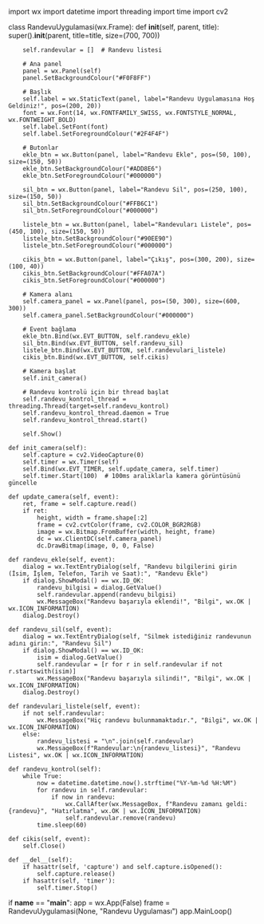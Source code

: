 import wx
import datetime
import threading
import time
import cv2

class RandevuUygulamasi(wx.Frame):
    def __init__(self, parent, title):
        super().__init__(parent, title=title, size=(700, 700))
        
        self.randevular = []  # Randevu listesi
        
        # Ana panel
        panel = wx.Panel(self)
        panel.SetBackgroundColour("#F0F8FF")
        
        # Başlık
        self.label = wx.StaticText(panel, label="Randevu Uygulamasına Hoş Geldiniz!", pos=(200, 20))
        font = wx.Font(14, wx.FONTFAMILY_SWISS, wx.FONTSTYLE_NORMAL, wx.FONTWEIGHT_BOLD)
        self.label.SetFont(font)
        self.label.SetForegroundColour("#2F4F4F")
        
        # Butonlar
        ekle_btn = wx.Button(panel, label="Randevu Ekle", pos=(50, 100), size=(150, 50))
        ekle_btn.SetBackgroundColour("#ADD8E6")
        ekle_btn.SetForegroundColour("#000000")
        
        sil_btn = wx.Button(panel, label="Randevu Sil", pos=(250, 100), size=(150, 50))
        sil_btn.SetBackgroundColour("#FFB6C1")
        sil_btn.SetForegroundColour("#000000")
        
        listele_btn = wx.Button(panel, label="Randevuları Listele", pos=(450, 100), size=(150, 50))
        listele_btn.SetBackgroundColour("#90EE90")
        listele_btn.SetForegroundColour("#000000")
        
        cikis_btn = wx.Button(panel, label="Çıkış", pos=(300, 200), size=(100, 40))
        cikis_btn.SetBackgroundColour("#FFA07A")
        cikis_btn.SetForegroundColour("#000000")
        
        # Kamera alanı
        self.camera_panel = wx.Panel(panel, pos=(50, 300), size=(600, 300))
        self.camera_panel.SetBackgroundColour("#000000")
        
        # Event bağlama
        ekle_btn.Bind(wx.EVT_BUTTON, self.randevu_ekle)
        sil_btn.Bind(wx.EVT_BUTTON, self.randevu_sil)
        listele_btn.Bind(wx.EVT_BUTTON, self.randevulari_listele)
        cikis_btn.Bind(wx.EVT_BUTTON, self.cikis)
        
        # Kamera başlat
        self.init_camera()
        
        # Randevu kontrolü için bir thread başlat
        self.randevu_kontrol_thread = threading.Thread(target=self.randevu_kontrol)
        self.randevu_kontrol_thread.daemon = True
        self.randevu_kontrol_thread.start()
        
        self.Show()
    
    def init_camera(self):
        self.capture = cv2.VideoCapture(0)
        self.timer = wx.Timer(self)
        self.Bind(wx.EVT_TIMER, self.update_camera, self.timer)
        self.timer.Start(100)  # 100ms aralıklarla kamera görüntüsünü güncelle
    
    def update_camera(self, event):
        ret, frame = self.capture.read()
        if ret:
            height, width = frame.shape[:2]
            frame = cv2.cvtColor(frame, cv2.COLOR_BGR2RGB)
            image = wx.Bitmap.FromBuffer(width, height, frame)
            dc = wx.ClientDC(self.camera_panel)
            dc.DrawBitmap(image, 0, 0, False)
    
    def randevu_ekle(self, event):
        dialog = wx.TextEntryDialog(self, "Randevu bilgilerini girin (İsim, İşlem, Telefon, Tarih ve Saat):", "Randevu Ekle")
        if dialog.ShowModal() == wx.ID_OK:
            randevu_bilgisi = dialog.GetValue()
            self.randevular.append(randevu_bilgisi)
            wx.MessageBox("Randevu başarıyla eklendi!", "Bilgi", wx.OK | wx.ICON_INFORMATION)
        dialog.Destroy()
    
    def randevu_sil(self, event):
        dialog = wx.TextEntryDialog(self, "Silmek istediğiniz randevunun adını girin:", "Randevu Sil")
        if dialog.ShowModal() == wx.ID_OK:
            isim = dialog.GetValue()
            self.randevular = [r for r in self.randevular if not r.startswith(isim)]
            wx.MessageBox("Randevu başarıyla silindi!", "Bilgi", wx.OK | wx.ICON_INFORMATION)
        dialog.Destroy()
    
    def randevulari_listele(self, event):
        if not self.randevular:
            wx.MessageBox("Hiç randevu bulunmamaktadır.", "Bilgi", wx.OK | wx.ICON_INFORMATION)
        else:
            randevu_listesi = "\n".join(self.randevular)
            wx.MessageBox(f"Randevular:\n{randevu_listesi}", "Randevu Listesi", wx.OK | wx.ICON_INFORMATION)
    
    def randevu_kontrol(self):
        while True:
            now = datetime.datetime.now().strftime("%Y-%m-%d %H:%M")
            for randevu in self.randevular:
                if now in randevu:
                    wx.CallAfter(wx.MessageBox, f"Randevu zamanı geldi: {randevu}", "Hatırlatma", wx.OK | wx.ICON_INFORMATION)
                    self.randevular.remove(randevu)
            time.sleep(60)
    
    def cikis(self, event):
        self.Close()
    
    def __del__(self):
        if hasattr(self, 'capture') and self.capture.isOpened():
            self.capture.release()
        if hasattr(self, 'timer'):
            self.timer.Stop()

if __name__ == "__main__":
    app = wx.App(False)
    frame = RandevuUygulamasi(None, "Randevu Uygulaması")
    app.MainLoop()
